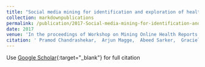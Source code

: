 ```yaml
---
title: "Social media mining for identification and exploration of health-related information from pregnant women"
collection: markdownpublications
permalink: /publication/2017-Social-media-mining-for-identification-and-exploration-of-health-related-information-from-pregnant-women
date: 2017
venue: 'In the proceedings of Workshop on Mining Online Health Reports (MOHRS), Cambridge, UK'
citation: ' Pramod Chandrashekar,  Arjun Magge,  Abeed Sarker,  Graciela Gonzalez, &quot;Social media mining for identification and exploration of health-related information from pregnant women.&quot; In the proceedings of Workshop on Mining Online Health Reports (MOHRS), Cambridge, UK, 2017.'
---
```

Use [Google Scholar](https://scholar.google.com/scholar?q=Social+media+mining+for+identification+and+exploration+of+health+related+information+from+pregnant+women){:target="_blank"} for full citation